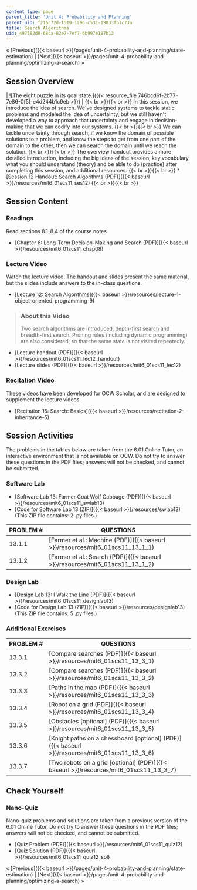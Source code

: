 ```yaml
---
content_type: page
parent_title: 'Unit 4: Probability and Planning'
parent_uid: f216c72d-f519-1296-c531-19833fb7c73a
title: Search Algorithms
uid: 497582d8-68ca-82e7-7ef7-6b997e187b13
---
```


« [Previous]({{< baseurl >}}/pages/unit-4-probability-and-planning/state-estimation) | [Next]({{< baseurl >}}/pages/unit-4-probability-and-planning/optimizing-a-search) »

Session Overview
----------------

| ![The eight puzzle in its goal state.]({{< resource_file 746bcd6f-2b77-7e86-0f5f-e4d244b1c9eb >}}) |  {{< br >}}{{< br >}} In this session, we introduce the idea of search. We've designed systems to tackle static problems and modeled the idea of uncertainty, but we still haven't developed a way to approach that uncertainty and engage in decision-making that we can codify into our systems. {{< br >}}{{< br >}} We can tackle uncertainty through search; if we know the domain of possible solutions to a problem, and know the steps to get from one part of the domain to the other, then we can search the domain until we reach the solution. {{< br >}}{{< br >}} The overview handout provides a more detailed introduction, including the big ideas of the session, key vocabulary, what you should understand (theory) and be able to do (practice) after completing this session, and additional resources. {{< br >}}{{< br >}} *   [Session 12 Handout: Search Algorithms (PDF)]({{< baseurl >}}/resources/mit6_01scs11_ses12) {{< br >}}{{< br >}}  

Session Content
---------------

### Readings

Read sections 8.1-8.4 of the course notes.

*   [Chapter 8: Long-Term Decision-Making and Search (PDF)]({{< baseurl >}}/resources/mit6_01scs11_chap08)

### Lecture Video

Watch the lecture video. The handout and slides present the same material, but the slides include answers to the in-class questions.

*   [Lecture 12: Search Algorithms]({{< baseurl >}}/resources/lecture-1-object-oriented-programming-9)

> ### About this Video
> 
> Two search algorithms are introduced, depth-first search and breadth-first search. Pruning rules (including dynamic programming) are also considered, so that the same state is not visited repeatedly.

*   [Lecture handout (PDF)]({{< baseurl >}}/resources/mit6_01scs11_lec12_handout)
*   [Lecture slides (PDF)]({{< baseurl >}}/resources/mit6_01scs11_lec12)

### Recitation Video

These videos have been developed for OCW Scholar, and are designed to supplement the lecture videos.

*   [Recitation 15: Search: Basics]({{< baseurl >}}/resources/recitation-2-inheritance-5)

Session Activities
------------------

The problems in the tables below are taken from the 6.01 Online Tutor, an interactive environment that is not available on OCW. Do not try to answer these questions in the PDF files; answers will not be checked, and cannot be submitted.

### Software Lab

*   [Software Lab 13: Farmer Goat Wolf Cabbage (PDF)]({{< baseurl >}}/resources/mit6_01scs11_swlab13)
*   [Code for Software Lab 13 (ZIP)]({{< baseurl >}}/resources/swlab13) (This ZIP file contains: 2 .py files.)

| PROBLEM # | QUESTIONS |
| --- | --- |
| 13.1.1 | [Farmer et al.: Machine (PDF)]({{< baseurl >}}/resources/mit6_01scs11_13_1_1) |
| 13.1.2 | [Farmer et al.: Search (PDF)]({{< baseurl >}}/resources/mit6_01scs11_13_1_2) 

### Design Lab

*   [Design Lab 13: I Walk the Line (PDF)]({{< baseurl >}}/resources/mit6_01scs11_designlab13)
*   [Code for Design Lab 13 (ZIP)]({{< baseurl >}}/resources/designlab13) (This ZIP file contains: 5 .py files.)

### Additional Exercises

| PROBLEM # | QUESTIONS |
| --- | --- |
| 13.3.1 | [Compare searches (PDF)]({{< baseurl >}}/resources/mit6_01scs11_13_3_1) |
| 13.3.2 | [Compare searches (PDF)]({{< baseurl >}}/resources/mit6_01scs11_13_3_2) |
| 13.3.3 | [Paths in the map (PDF)]({{< baseurl >}}/resources/mit6_01scs11_13_3_3) |
| 13.3.4 | [Robot on a grid (PDF)]({{< baseurl >}}/resources/mit6_01scs11_13_3_4) |
| 13.3.5 | [Obstacles \[optional\] (PDF)]({{< baseurl >}}/resources/mit6_01scs11_13_3_5) |
| 13.3.6 | [Knight paths on a chessboard \[optional\] (PDF)]({{< baseurl >}}/resources/mit6_01scs11_13_3_6) |
| 13.3.7 | [Two robots on a grid \[optional\] (PDF)]({{< baseurl >}}/resources/mit6_01scs11_13_3_7) 

Check Yourself
--------------

### Nano-Quiz

Nano-quiz problems and solutions are taken from a previous version of the 6.01 Online Tutor. Do not try to answer these questions in the PDF files; answers will not be checked, and cannot be submitted.

*   [Quiz Problem (PDF)]({{< baseurl >}}/resources/mit6_01scs11_quiz12)
*   [Quiz Solution (PDF)]({{< baseurl >}}/resources/mit6_01scs11_quiz12_sol)

« [Previous]({{< baseurl >}}/pages/unit-4-probability-and-planning/state-estimation) | [Next]({{< baseurl >}}/pages/unit-4-probability-and-planning/optimizing-a-search) »